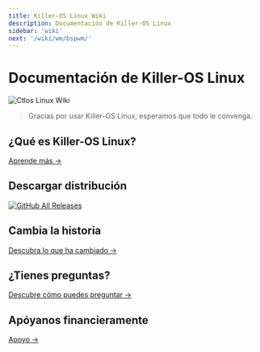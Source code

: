 ```yaml
---
title: Killer-OS Linux Wiki
description: Documentación de Killer-OS Linux
sidebar: 'wiki'
next: '/wiki/wm/bspwm/'
---
```


# Documentación de Killer-OS Linux

![Ctlos Linux Wiki](./images/docs.svg)

> Gracias por usar Killer-OS Linux, esperamos que todo le convenga.

## ¿Qué es Killer-OS Linux?
[Aprende más →](/wiki/whois)

## Descargar distribución
[![GitHub All Releases](https://img.shields.io/github/downloads/Killer-OS-Oficial/Killer-OS/total.svg)](/get)

## Cambia la historia
[Descubra lo que ha cambiado →](/wiki/changelog)

## ¿Tienes preguntas?
[Descubre cómo puedes preguntar →](/contact)

## Apóyanos financieramente
[Apoyo →](/donat)

